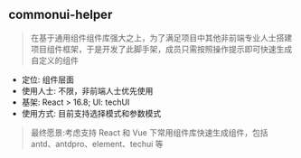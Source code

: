 ## commonui-helper

> 在基于通用组件组件库强大之上，为了满足项目中其他非前端专业人士搭建项目组件框架，于是开发了此脚手架，成员只需按照操作提示即可快速生成自定义的组件

- 定位: 组件层面
- 使用人士: 不限，非前端人士优先使用
- 基架: React > 16.8; UI: techUI
- 使用方式: 目前支持选择模式和参数模式

> 最终愿景:考虑支持 React 和 Vue 下常用组件库快速生成组件，包括 antd、antdpro、element、techui 等


